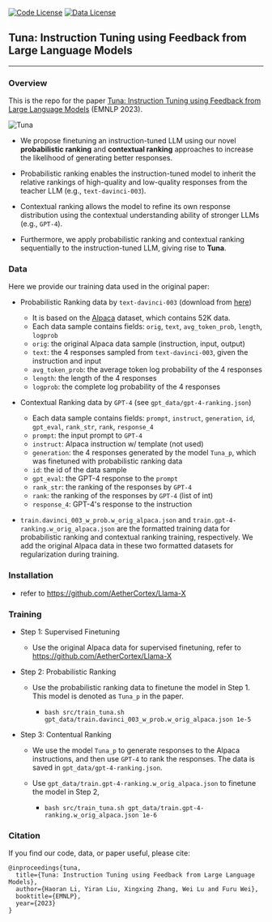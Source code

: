 [![Code License](https://img.shields.io/badge/Code%20License-Apache_2.0-green.svg)](https://github.com/tatsu-lab/stanford_alpaca/blob/main/LICENSE)
[![Data License](https://img.shields.io/badge/Data%20License-CC%20By%20NC%204.0-red.svg)](https://github.com/tatsu-lab/stanford_alpaca/blob/main/DATA_LICENSE)

## Tuna: Instruction Tuning using Feedback from Large Language Models

-----
### Overview

This is the repo for the paper [Tuna: Instruction Tuning using Feedback from Large Language Models]() (EMNLP 2023).

![Tuna](tuna.jpg "Tuna")


- We propose finetuning an instruction-tuned LLM using our novel **probabilistic ranking** and **contextual ranking** approaches to increase the likelihood of generating better responses.

- Probabilistic ranking enables the instruction-tuned model to inherit the relative rankings of high-quality and low-quality responses from the teacher LLM (e.g., `text-davinci-003`).

- Contextual ranking allows the model to refine its own response distribution using the contextual understanding ability of stronger LLMs (e.g., `GPT-4`).

- Furthermore, we apply probabilistic ranking and contextual ranking sequentially to the instruction-tuned LLM, giving rise to **Tuna**.


### Data
Here we provide our training data used in the original paper:

- Probabilistic Ranking data by `text-davinci-003` (download from [here](https://drive.google.com/file/d/1QZoWeJ9zrtgshnaKzfsawOTQG6w30x3J/view?usp=drive_link))
  
  - It is based on the [Alpaca](https://github.com/tatsu-lab/stanford_alpaca) dataset, which contains 52K data.
  - Each data sample contains fields: `orig`, `text`, `avg_token_prob`, `length`, `logprob`
  - `orig`: the original Alpaca data sample (instruction, input, output)
  - `text`: the 4 responses sampled from `text-davinci-003`, given the instruction and input
  - `avg_token_prob`: the average token log probability of the 4 responses
  - `length`: the length of the 4 responses
  - `logprob`: the complete log probability of the 4 responses


- Contextual Ranking data by `GPT-4` (see `gpt_data/gpt-4-ranking.json`)
  
  - Each data sample contains fields: `prompt`, `instruct`, `generation`, `id`, `gpt_eval`, `rank_str`, `rank`, `response_4` 
  - `prompt`: the input prompt to `GPT-4`
  - `instruct`: Alpaca instruction w/ template (not used)
  - `generation`: the 4 responses generated by the model `Tuna_p`, which was finetuned with probabilistic ranking data
  - `id`: the id of the data sample
  - `gpt_eval`: the GPT-4 response to the `prompt`
  - `rank_str`: the ranking of the responses by `GPT-4`
  - `rank`: the ranking of the responses by `GPT-4` (list of int)
  - `response_4`: GPT-4's response to the instruction

- `train.davinci_003_w_prob.w_orig_alpaca.json` and `train.gpt-4-ranking.w_orig_alpaca.json` are the formatted training data for probabilistic ranking and contextual ranking training, respectively. We add the original Alpaca data in these two formatted datasets for regularization during training.

### Installation
- refer to https://github.com/AetherCortex/Llama-X

### Training

- Step 1: Supervised Finetuning

  - Use the original Alpaca data for supervised finetuning, refer to https://github.com/AetherCortex/Llama-X

- Step 2: Probabilistic Ranking

  - Use the probabilistic ranking data to finetune the model in Step 1. This model is denoted as `Tuna_p` in the paper. 
    
    - `bash src/train_tuna.sh gpt_data/train.davinci_003_w_prob.w_orig_alpaca.json 1e-5`

- Step 3: Contentual Ranking 

  - We use the model `Tuna_p` to generate responses to the Alpaca instructions, and then use `GPT-4` to rank the responses. The data is saved in `gpt_data/gpt-4-ranking.json`.

  - Use `gpt_data/train.gpt-4-ranking.w_orig_alpaca.json` to finetune the model in Step 2, 
    
    - `bash src/train_tuna.sh gpt_data/train.gpt-4-ranking.w_orig_alpaca.json 1e-6`

### Citation
If you find our code, data, or paper useful, please cite:
```
@inproceedings{tuna,
  title={Tuna: Instruction Tuning using Feedback from Large Language Models},
  author={Haoran Li, Yiran Liu, Xingxing Zhang, Wei Lu and Furu Wei},
  booktitle={EMNLP},
  year={2023}
}
```